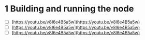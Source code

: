 # 1 Building and running the node

* [ ] [https://youtu.be/v8I6e4B5a5w](https://youtu.be/v8I6e4B5a5w)
* [ ] [https://youtu.be/v8I6e4B5a5w](https://youtu.be/v8I6e4B5a5w)
* [ ] [https://youtu.be/v8I6e4B5a5w](https://youtu.be/v8I6e4B5a5w)
